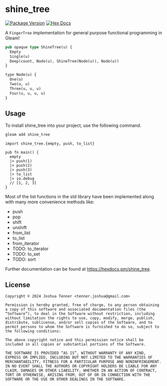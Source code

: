 # shine_tree

[![Package Version](https://img.shields.io/hexpm/v/shine_tree)](https://hex.pm/packages/shine_tree)
[![Hex Docs](https://img.shields.io/badge/hex-docs-ffaff3)](https://hexdocs.pm/shine_tree/)

A `FingerTree` implementation for general purpose functional programming in Gleam!

```rs
pub opaque type ShineTree(u) {
  Empty
  Single(u)
  Deep(count, Node(u), ShineTree(Node(u)), Node(u))
}

type Node(u) {
  One(u)
  Two(u, u)
  Three(u, u, u)
  Four(u, u, u, u)
}
```

## Usage

To install shine_tree into your project, use the following command.


```sh
gleam add shine_tree
```

```gleam
import shine_tree.{empty, push, to_list}

pub fn main() {
  empty
  |> push(1)
  |> push(2)
  |> push(3)
  |> to_list
  |> io.debug
  // [1, 2, 3]
}
```

Most of the list functions in the std library have been implemented along with many more convenience methods like:

- push
- pop
- shift
- unshift
- from_list
- to_list
- from_iterator
- TODO: to_iterator
- TODO: to_set
- TODO: sort

Further documentation can be found at <https://hexdocs.pm/shine_tree>.

## License

```
Copyright © 2024 Joshua Tenner <tenner.joshua@gmail.com>

Permission is hereby granted, free of charge, to any person obtaining a copy of this software and associated documentation files (the “Software”), to deal in the Software without restriction, including without limitation the rights to use, copy, modify, merge, publish, distribute, sublicense, and/or sell copies of the Software, and to permit persons to whom the Software is furnished to do so, subject to the following conditions:

The above copyright notice and this permission notice shall be included in all copies or substantial portions of the Software.

THE SOFTWARE IS PROVIDED “AS IS”, WITHOUT WARRANTY OF ANY KIND, EXPRESS OR IMPLIED, INCLUDING BUT NOT LIMITED TO THE WARRANTIES OF MERCHANTABILITY, FITNESS FOR A PARTICULAR PURPOSE AND NONINFRINGEMENT. IN NO EVENT SHALL THE AUTHORS OR COPYRIGHT HOLDERS BE LIABLE FOR ANY CLAIM, DAMAGES OR OTHER LIABILITY, WHETHER IN AN ACTION OF CONTRACT, TORT OR OTHERWISE, ARISING FROM, OUT OF OR IN CONNECTION WITH THE SOFTWARE OR THE USE OR OTHER DEALINGS IN THE SOFTWARE.
```
